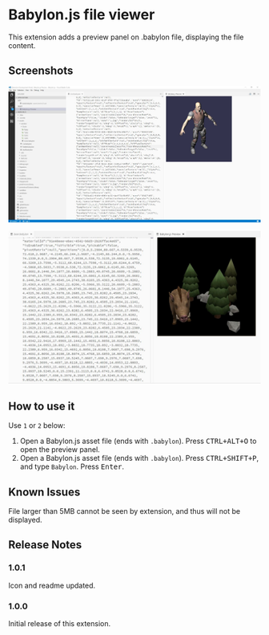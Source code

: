 # Babylon.js file viewer

This extension adds a preview panel on .babylon file, displaying the file content.

## Screenshots

![File viewer](images/screen1.jpg)

![File viewer](images/screen3.jpg)

## How to use it
Use `1` or `2` below:
1. Open a Babylon.js asset file (ends with `.babylon`). Press <kbd>CTRL+ALT+O</kbd> to open the preview panel.
2. Open a Babylon.js asset file (ends with `.babylon`). Press <kbd>CTRL+SHIFT+P</kbd>, and type `Babylon`. Press <kbd>Enter</kbd>.

## Known Issues

File larger than 5MB cannot be seen by extension, and thus will not be displayed.

## Release Notes


### 1.0.1
Icon and readme updated.

### 1.0.0
Initial release of this extension.

